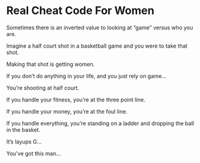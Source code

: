 # Real Cheat Code For Women

Sometimes there is an inverted value to looking at “game” versus who you are.

Imagine a half court shot in a basketball game and you were to take that shot.

Making that shot is getting women.

If you don’t do anything in your life, and you just rely on game…

You’re shooting at half court.

If you handle your fitness, you’re at the three point line.

If you handle your money, you’re at the foul line.

If you handle everything, you’re standing on a ladder and dropping the ball in the basket.

It’s layups G…

You've got this man...
